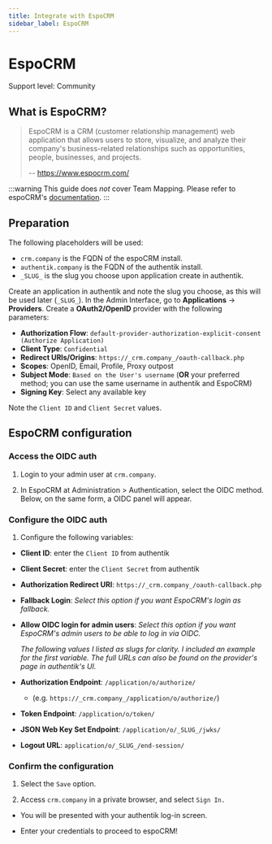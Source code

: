 ```yaml
---
title: Integrate with EspoCRM
sidebar_label: EspoCRM
---
```


# EspoCRM

<span class="badge badge--secondary">Support level: Community</span>

## What is EspoCRM?

> EspoCRM is a CRM (customer relationship management) web application that allows users to store, visualize, and analyze their company's business-related relationships such as opportunities, people, businesses, and projects. 
>
> -- https://www.espocrm.com/

:::warning
This guide does _not_ cover Team Mapping. Please refer to espoCRM's [documentation](https://docs.espocrm.com/administration/oidc/#team-mapping).
:::

## Preparation

The following placeholders will be used:

-   `crm.company` is the FQDN of the espoCRM install. 
-   `authentik.company` is the FQDN of the authentik install.
- `_SLUG_` is the slug you choose upon application create in authentik.

Create an application in authentik and note the slug you choose, as this will be used later (`_SLUG_`).
In the Admin Interface, go to **Applications** -> **Providers**. Create a **OAuth2/OpenID** provider with the following parameters:

- **Authorization Flow**: `default-provider-authorization-explicit-consent (Authorize Application)`
- **Client Type**: `Confidential`
- **Redirect URIs/Origins**: `https://_crm.company_/oauth-callback.php`
- **Scopes**: OpenID, Email, Profile, Proxy outpost
- **Subject Mode**: `Based on the User's username` (**OR** your preferred method; you can use the same username in authentik and EspoCRM)
- **Signing Key**: Select any available key

Note the `Client ID` and `Client Secret` values. 

## EspoCRM configuration
### Access the OIDC auth
1. Login to your admin user at `crm.company`.

2. In EspoCRM at Administration > Authentication, select the OIDC method. Below, on the same form, a OIDC panel will appear.

### Configure the OIDC auth
1. Configure the following variables:
- **Client ID**: enter the `Client ID` from authentik
- **Client Secret**: enter the `Client Secret` from authentik 
- **Authorization Redirect URI**: `https://_crm.company_/oauth-callback.php`
- **Fallback Login**: _Select this option if you want EspoCRM's login as fallback._
- **Allow OIDC login for admin users**: _Select this option if you want EspoCRM's admin users to be able to log in via OIDC._

    _The following values I listed as slugs for clarity. I included an example for the first variable.
The full URLs can also be found on the provider's page in authentik's UI._

- **Authorization Endpoint**: `/application/o/authorize/`
    - (e.g. `https://_crm.company_/application/o/authorize/`)
- **Token Endpoint**: `/application/o/token/`
- **JSON Web Key Set Endpoint**: `/application/o/_SLUG_/jwks/`
- **Logout URL**: `application/o/_SLUG_/end-session/`

### Confirm the configuration 
1. Select the `Save` option.

2. Access `crm.company` in a private browser, and select `Sign In.`
- You will be presented with your authentik log-in screen.

- Enter your credentials to proceed to espoCRM!
